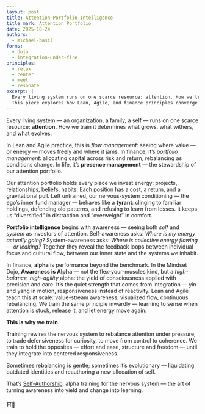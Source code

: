 ```yaml
---
layout: post
title: Attention Portfolio Intelligence
title_mark: Attention Portfolio
date: 2025-10-24
authors:
  - michael-basil
forms: 
  - dojo
  - integration-under-fire
principles:
  - relax
  - center
  - meet
  - resonate
excerpt: |
  Every living system runs on one scarce resource: attention. How we train it determines what grows, what withers, and what evolves. 
  This piece explores how Lean, Agile, and finance principles converge in the art of managing the attention portfolio — and how awareness itself becomes alpha.
---
```


Every living system — an organization, a family, a self — runs on one scarce resource: **attention.**  How we train it determines what grows, what withers, and what evolves.  

In Lean and Agile practice, this is *flow management*: seeing where value — or energy — moves freely and where it jams.  In finance, it’s *portfolio management*: allocating capital across risk and return, rebalancing as conditions change.  In life, it’s **presence management** — the stewardship of our attention portfolio.  

Our attention portfolio holds every place we invest energy: projects, relationships, beliefs, habits. Each position has a cost, a return, and a gravitational pull.  Left untrained, our nervous-system conditioning — the ego’s inner fund manager — behaves like a **tyrant**: clinging to familiar holdings, defending old patterns, and refusing to learn from losses.  It keeps us “diversified” in distraction and “overweight” in comfort.  

**Portfolio intelligence** begins with awareness — seeing both *self* and *system* as investors of attention.  Self-awareness asks: *Where is my energy actually going?*  System-awareness asks: *Where is collective energy flowing — or leaking?*  Together they reveal the feedback loops between individual focus and cultural flow, between our inner state and the systems we inhabit.  

In finance, **alpha** is performance beyond the benchmark.  In the Mindset Dojo, **Awareness is Alpha** — not the flex-your-muscles kind, but a *high-balance, high-agility* alpha: the yield of consciousness applied with precision and care.  It’s the quiet strength that comes from integration — yin and yang in motion, responsiveness instead of reactivity.  Lean and Agile teach this at scale: value-stream awareness, visualized flow, continuous rebalancing.  We train the same principle inwardly — learning to sense when attention is stuck, release it, and let energy move again.  

**This is why we train.**  

Training rewires the nervous system to rebalance attention under pressure, to trade defensiveness for curiosity, to move from control to coherence.  We train to hold the opposites — effort and ease, structure and freedom — until they integrate into centered responsiveness.  

Sometimes rebalancing is gentle; sometimes it’s evolutionary — liquidating outdated identities and reauthoring a new allocation of self.  

That’s [Self-Authorship](../technology-of-self-authorship/): alpha training for the nervous system — the art of turning awareness into yield and change into learning.

⛩️🌿
